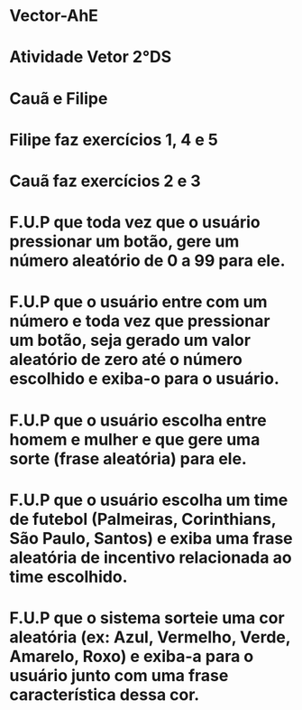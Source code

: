 # Vector-AhE
# Atividade Vetor 2°DS
# Cauã e Filipe
# Filipe faz exercícios 1, 4 e 5
# Cauã faz exercícios 2 e 3

# F.U.P que toda vez que o usuário pressionar um botão, gere um número aleatório de 0 a 99 para ele.

# F.U.P que o usuário entre com um número e toda vez que pressionar um botão, seja gerado um valor aleatório de zero até o número escolhido e exiba-o para o usuário.

# F.U.P que o usuário escolha entre homem e mulher e que gere uma sorte (frase aleatória) para ele.

# F.U.P que o usuário escolha um time de futebol (Palmeiras, Corinthians, São Paulo, Santos) e exiba uma frase aleatória de incentivo relacionada ao time escolhido.

# F.U.P que o sistema sorteie uma cor aleatória (ex: Azul, Vermelho, Verde, Amarelo, Roxo) e exiba-a para o usuário junto com uma frase característica dessa cor.